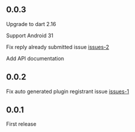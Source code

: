 ## 0.0.3

Upgrade to dart 2.16

Support Android 31

Fix reply already submitted issue [issues-2](https://github.com/Bhat015/optimize_battery/issues/2)

Add API documentation

## 0.0.2

Fix auto generated plugin registrant issue [issues-1](https://github.com/Bhat015/optimize_battery/issues/1)

## 0.0.1

First release
